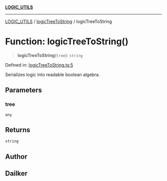 [**LOGIC_UTILS**](../../README.md)

***

[LOGIC_UTILS](../../README.md) / [logicTreeToString](../README.md) / logicTreeToString

# Function: logicTreeToString()

> **logicTreeToString**(`tree`): `string`

Defined in: [logicTreeToString.ts:5](https://github.com/dailker/everyutil/blob/54be0bab567ca8e189c5982902c59f3b7981d51d/src/logic/logicTreeToString.ts#L5)

Serializes logic into readable boolean algebra.

## Parameters

### tree

`any`

## Returns

`string`

## Author

## Dailker
